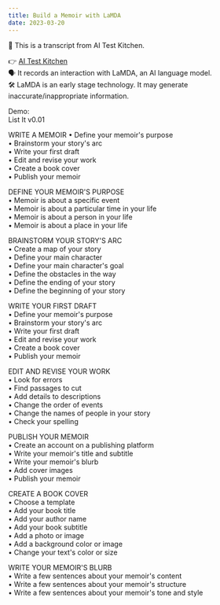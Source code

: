 ```yaml
---
title: Build a Memoir with LaMDA
date: 2023-03-20
---
```


📄 This is a transcript from AI Test Kitchen.  

👉 [AI Test Kitchen](www.aitestkitchen.withgoogle.com)  
🗣 It records an interaction with LaMDA, an AI language model.  
🛠 LaMDA is an early stage technology. It may generate inaccurate/inappropriate information.  


Demo:  
List It v0.01

WRITE A MEMOIR
• Define your memoir's purpose  
• Brainstorm your story's arc  
• Write your first draft  
• Edit and revise your work  
• Create a book cover  
• Publish your memoir  

DEFINE YOUR MEMOIR'S PURPOSE  
• Memoir is about a specific event  
• Memoir is about a particular time in your life  
• Memoir is about a person in your life  
• Memoir is about a place in your life  

BRAINSTORM YOUR STORY'S ARC  
• Create a map of your story  
• Define your main character  
• Define your main character's goal  
• Define the obstacles in the way  
• Define the ending of your story  
• Define the beginning of your story  

WRITE YOUR FIRST DRAFT  
• Define your memoir's purpose  
• Brainstorm your story's arc  
• Write your first draft  
• Edit and revise your work  
• Create a book cover  
• Publish your memoir  

EDIT AND REVISE YOUR WORK  
• Look for errors  
• Find passages to cut  
• Add details to descriptions  
• Change the order of events  
• Change the names of people in your story  
• Check your spelling  

PUBLISH YOUR MEMOIR  
• Create an account on a publishing platform  
• Write your memoir's title and subtitle  
• Write your memoir's blurb  
• Add cover images  
• Publish your memoir  

CREATE A BOOK COVER  
• Choose a template  
• Add your book title  
• Add your author name  
• Add your book subtitle  
• Add a photo or image  
• Add a background color or image  
• Change your text's color or size  


WRITE YOUR MEMOIR'S BLURB  
• Write a few sentences about your memoir's content  
• Write a few sentences about your memoir's structure  
• Write a few sentences about your memoir's tone and style  














